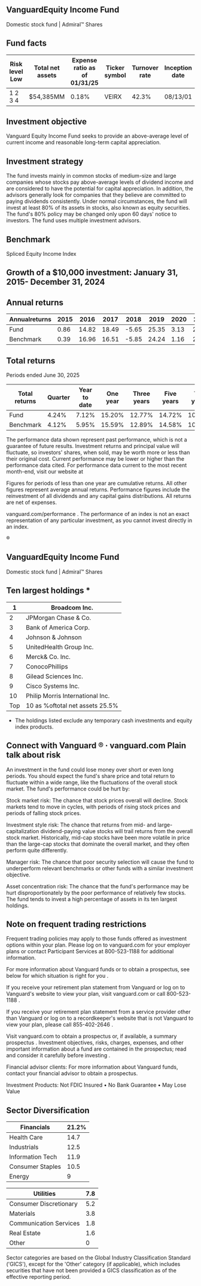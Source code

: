 ## VanguardEquity Income Fund

Domestic stock fund | Admiral™ Shares

## Fund facts

| Risk level Low   | Total net assets   | Expense ratio as of 01/31/25   | Ticker symbol   | Turnover rate   | Inception date   |   Fund number |
|------------------|--------------------|--------------------------------|-----------------|-----------------|------------------|---------------|
| 1 2 3 4          | $54,385MM          | 0.18%                          | VEIRX           | 42.3%           | 08/13/01         |          0565 |

## Investment objective

Vanguard Equity Income Fund seeks to provide an above-average level of current income and reasonable long-term capital appreciation.

## Investment strategy

The fund invests mainly in common stocks of medium-size and large companies whose stocks pay above-average levels of dividend income and are considered to have the potential for capital appreciation. In addition, the advisors generally look for companies that they believe are committed to paying dividends consistently. Under normal circumstances, the fund will invest at least 80% of its assets in stocks, also known as equity securities. The fund's 80% policy may be changed only upon 60 days' notice to investors. The fund uses multiple investment advisors.

## Benchmark

Spliced Equity Income Index

## Growth of a $10,000 investment:  January 31, 2015-  December 31, 2024

<!-- image -->

## Annual returns

<!-- image -->

| Annualreturns   |   2015 |   2016 |   2017 |   2018 |   2019 |   2020 |   2021 |   2022 |   2023 |   2024 |
|-----------------|--------|--------|--------|--------|--------|--------|--------|--------|--------|--------|
| Fund            |   0.86 |  14.82 |  18.49 |  -5.65 |  25.35 |   3.13 |  25.64 |   0    |   7.76 |  15.16 |
| Benchmark       |   0.39 |  16.96 |  16.51 |  -5.85 |  24.24 |   1.16 |  26.19 |  -0.32 |   6.59 |  17.65 |

## Total returns

Periods ended June 30, 2025

| Total returns   | Quarter   | Year to date   | One year   | Three years   | Five years   | Ten years   |
|-----------------|-----------|----------------|------------|---------------|--------------|-------------|
| Fund            | 4.24%     | 7.12%          | 15.20%     | 12.77%        | 14.72%       | 10.87%      |
| Benchmark       | 4.12%     | 5.95%          | 15.59%     | 12.89%        | 14.58%       | 10.52%      |

The performance data shown represent past performance, which is not a guarantee of future results. Investment returns and principal value will fluctuate, so investors' shares, when sold, may be worth more or less than their original cost. Current performance may be lower or higher than the performance data cited. For performance data current to the most recent month-end, visit our website at

Figures for periods of less than one year are cumulative returns. All other figures represent average annual returns. Performance figures include the reinvestment of all dividends and any capital gains distributions. All returns are net of expenses.

vanguard.com/performance  . The performance of an index is not an exact representation of any particular investment, as you cannot invest directly in an index.

®

<!-- image -->

## VanguardEquity Income Fund

Domestic stock fund | Admiral™ Shares

## Ten largest holdings  *

| 1   | Broadcom Inc.                    |
|-----|----------------------------------|
| 2   | JPMorgan Chase & Co.             |
| 3   | Bank of America Corp.            |
| 4   | Johnson & Johnson                |
| 5   | UnitedHealth Group Inc.          |
| 6   | Merck& Co. Inc.                  |
| 7   | ConocoPhillips                   |
| 8   | Gilead Sciences Inc.             |
| 9   | Cisco Systems Inc.               |
| 10  | Philip Morris International Inc. |
| Top | 10 as %oftotal net assets 25.5%  |

* The holdings listed exclude any temporary cash investments and equity index products.

## Connect with Vanguard   ® ·    vanguard.com Plain talk about risk

An investment in the fund could lose money over short or even long periods. You should expect the fund's share price and total return to fluctuate within a wide range, like the fluctuations of the overall stock market. The fund's performance could be hurt by:

Stock market risk: The chance that stock prices overall will decline. Stock markets tend to move in cycles, with periods of rising stock prices and periods of falling stock prices.

Investment style risk: The chance that returns from mid- and large-capitalization dividend-paying value stocks will trail returns from the overall stock market. Historically, mid-cap stocks have been more volatile in price than the large-cap stocks that dominate the overall market, and they often perform quite differently.

Manager risk: The chance that poor security selection will cause the fund to underperform relevant benchmarks or other funds with a similar investment objective.

Asset concentration risk: The chance that the fund's performance may be hurt disproportionately by the poor performance of relatively few stocks. The fund tends to invest a high percentage of assets in its ten largest holdings.

## Note on frequent trading restrictions

Frequent trading policies may apply to those funds offered as investment options within your plan. Please log on to   vanguard.com for your employer plans or contact Participant Services at 800-523-1188 for additional information.

For more information about Vanguard funds or to obtain a prospectus, see below for which situation is right for you .

If you receive your retirement plan statement from Vanguard or log on to Vanguard's website to view your plan, visit vanguard.com or call 800-523-1188 .

If you receive your retirement plan statement from a service provider other than Vanguard or log on to a recordkeeper's website that is not Vanguard to view your plan, please call 855-402-2646 .

Visit vanguard.com to obtain a prospectus or, if available, a summary prospectus . Investment objectives, risks, charges, expenses, and other important information about a fund are contained in the prospectus; read and consider it carefully before investing .

Financial advisor clients: For more information about Vanguard funds, contact your financial advisor to obtain a prospectus.

Investment Products: Not FDIC Insured • No Bank Guarantee • May Lose Value

## Sector Diversification

<!-- image -->

| Financials       |   21.2% |
|------------------|---------|
| Health Care      |    14.7 |
| Industrials      |    12.5 |
| Information Tech |    11.9 |
| Consumer Staples |    10.5 |
| Energy           |     9   |

| Utilities              |   7.8 |
|------------------------|-------|
| Consumer Discretionary |   5.2 |
| Materials              |   3.8 |
| Communication Services |   1.8 |
| Real Estate            |   1.6 |
| Other                  |   0   |

<!-- image -->

<!-- image -->

<!-- image -->

<!-- image -->

<!-- image -->

<!-- image -->

Sector categories are based on the Global Industry Classification Standard ('GICS'), except for the 'Other' category (if applicable), which includes securities that have not been provided a GICS classification as of the effective reporting period.
